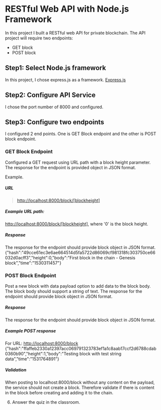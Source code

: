 # RESTful Web API with Node.js Framework

In this project I built a RESTful web API for private blockchain. The API project will require two endpoints:

* GET block
* POST block


## Step1: Select Node.js framework

In this project, I chose express.js as a framework.
[Express.js](https://expressjs.com/)

## Step2: Configure API Service

I chose the port number of 8000 and configured.

## Step3: Configure two endpoints

I configured 2 end points.
One is GET Block endpoint and the other is POST block endpoint.

### GET Block Endpoint

Configured a GET request using URL path with a block height parameter. The response for the endpoint is provided object in JSON format.

Example.
##### URL
> [http://localhost:8000/block/[blockheight]](http://localhost:8000/block/[blockheight])

##### Example URL path:
[http://localhost:8000/block/[blockheight]](http://localhost:8000/block/[blockheight]), where '0' is the block height.

##### Response
The response for the endpoint should provide block object in JSON format.
{"hash":"49cce61ec3e6ae664514d5fa5722d86069cf981318fc303750ce66032d0acff3","height":0,"body":"First block in the chain - Genesis block","time":"1530311457"}

### POST Block Endpoint

Post a new block with data payload option to add data to the block body. The block body should support a string of text. The response for the endpoint should provide block object in JSON format.

##### Response
The response for the endpoint should provide block object in JSON format.

##### Example POST response
For URL: [ http://localhost:8000/block]( http://localhost:8000/block)
{"hash":"ffaffeb2330a12397acc069791323783ef1a1c8aab17ccf2d6788cdab0360b90","height":1,"body":"Testing block with test string data","time":"1531764891"}

##### Validation
When posting to localhost:8000/block without any content on the payload, the service should not create a block. Therefore validate if there is content in the block before creating and adding it to the chain.


6. Answer the quiz in the classroom.
